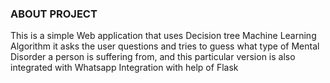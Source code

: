 ### ABOUT PROJECT

This is a simple Web application that uses Decision tree Machine Learning Algorithm
it asks the user questions and tries to guess what type of Mental Disorder a person is 
suffering from, and this particular version is also integrated with Whatsapp Integration
with help of Flask
